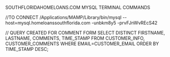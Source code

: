 SOUTHFLORIDAHOMELOANS.COM MYSQL TERMINAL COMMANDS


//TO CONNECT
/Applications/MAMP/Library/bin/mysql --host=mysql.homeloanssouthflorida.com -unbkm8y5 -prvFJnWvREcS42


// QUERY CREATED FOR COMMENT FORM
SELECT DISTINCT FIRSTNAME, LASTNAME, COMMENTS, TIME_STAMP FROM CUSTOMER_INFO,  CUSTOMER_COMMENTS WHERE EMAIL=CUSTOMER_EMAIL ORDER BY TIME_STAMP DESC;